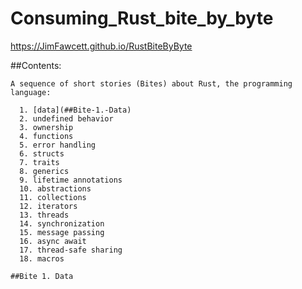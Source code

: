 
  # Consuming_Rust_bite_by_byte<br />

  https://JimFawcett.github.io/RustBiteByByte

  ##Contents:

    A sequence of short stories (Bites) about Rust, the programming language:
  
      1. [data](##Bite-1.-Data)
      2. undefined behavior
      3. ownership
      4. functions
      5. error handling
      6. structs
      7. traits
      8. generics
      9. lifetime annotations
      10. abstractions
      11. collections
      12. iterators
      13. threads
      14. synchronization
      15. message passing
      16. async await
      17. thread-safe sharing
      18. macros

    ##Bite 1. Data
